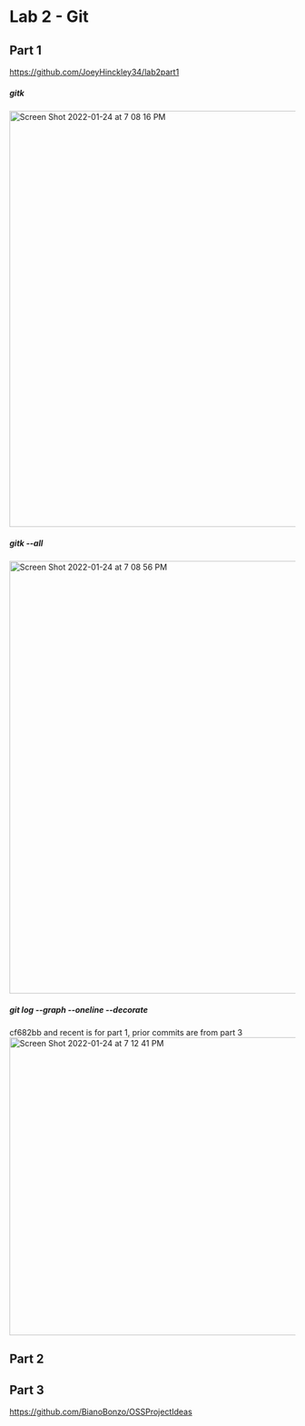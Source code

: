 # Lab 2 - Git <br />
## Part 1 <br />
https://github.com/JoeyHinckley34/lab2part1
##### gitk <br />
<img width="733" alt="Screen Shot 2022-01-24 at 7 08 16 PM" src="https://user-images.githubusercontent.com/50917542/150886090-75ebda68-1889-47fb-9e4b-aa92eba4955a.png"> <br />
##### gitk --all <br />
<img width="762" alt="Screen Shot 2022-01-24 at 7 08 56 PM" src="https://user-images.githubusercontent.com/50917542/150886159-7a89e2fd-46e2-4371-9bde-9b2898d848a8.png"> <br />
##### git log --graph --oneline --decorate <br />
cf682bb and recent is for part 1, prior commits are from part 3
<img width="525" alt="Screen Shot 2022-01-24 at 7 12 41 PM" src="https://user-images.githubusercontent.com/50917542/150886457-d1fef0cd-c957-43cb-9b05-d02840be1b97.png">
## Part 2 <br />

## Part 3 <br />
https://github.com/BianoBonzo/OSSProjectIdeas
